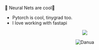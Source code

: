 

🥐 Neural Nets are cool👋

- Pytorch is cool, tinygrad too.
- I love working with fastapi

<p>
<!-- <img align = "center" src = https://quotes-github-readme.vercel.app/api?type=horizontal&theme=tokyonight> -->
</p>

<p align="center">
  <img align="center" src="https://github-readme-stats.vercel.app/api/top-langs?username=DanielUgoAli&show_icons=true&locale=en&theme=vue-dark&hide_border=true">
</p>
<p align="center">
  <img align="center" src="https://github-readme-streak-stats.herokuapp.com/?user=DanielUgoAli&theme=vue-dark&hide_border=true" alt="Danua">
</p>

[comment]: <[![GitHub Streak](https://streak-stats.demolab.com/?user=DanielUgoAli&theme=dark)](https://git.io/streak-stats)>

<!--- ![Pytorch Logo](https://github.com/DanielUgoAli/DanielUgoAli/blob/main/torch1.jpg) --->
<!---
DanielUgoAli/DanielUgoAli is a ✨ special ✨ repository because its `README.md` (this file) appears on your GitHub profile.
You can click the Preview link to take a look at your changes.
--->
